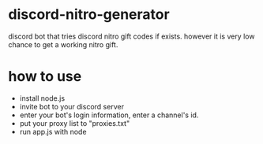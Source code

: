 # discord-nitro-generator
discord bot that tries discord nitro gift codes if exists. however it is very low chance to get a working nitro gift.

# how to use
- install node.js
- invite bot to your discord server
- enter your bot's login information, enter a channel's id.
- put your proxy list to "proxies.txt"
- run app.js with node

